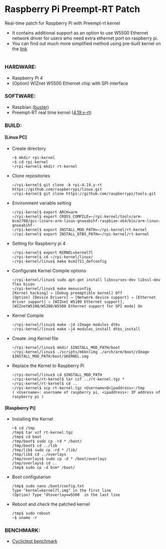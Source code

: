 # Raspberry Pi Preempt-RT Patch
Real-time patch for Raspberry Pi with Preempt-rt kernel

+ It contains additional support as an option to use W5500 Ethernet network driver for users who need extra ethernet port on raspberry pi.
+ You can find out much more simplified method using pre-built kernel on the [link](https://github.com/shkwon98/RPi_PreemptRT_PreBuilt)

#
### HARDWARE:
+ Raspberry Pi 4
+ (Option) WIZnet W5500 Ethernet chip with SPI interface


### SOFTWARE:
+ Raspbian ([buster](http://downloads.raspberrypi.org/raspbian/images/raspbian-2020-02-14/2020-02-13-raspbian-buster.zip))
+ Preempt-RT real time kernel ([4.19.y-rt](https://github.com/raspberrypi/linux/tree/rpi-4.19.y-rt))


### BUILD:

#### [Linux PC]

+ Create directory

      ~$ mkdir rpi-kernel
      ~$ cd rpi-kernel
      ~/rpi-kernel$ mkdir rt-kernel

+ Clone repositories

      ~/rpi-kernel$ git clone -b rpi-4.19.y-rt https://github.com/raspberrypi/linux.git
      ~/rpi-kernel$ git clone https://github.com/raspberrypi/tools.git

+ Environment variable setting

      ~/rpi-kernel$ export ARCH=arm
      ~/rpi-kernel$ export CROSS_COMPILE=~/rpi-kernel/tools/arm-bcm2708/gcc-linaro-arm-linux-gnueabihf-raspbian-x64/bin/arm-linux-gnueabihf-
      ~/rpi-kernel$ export INSTALL_MOD_PATH=~/rpi-kernel/rt-kernel
      ~/rpi-kernel$ export INSTALL_DTBS_PATH=~/rpi-kernel/rt-kernel

+ Setting for Raspberry pi 4

      ~/rpi-kernel$ export KERNEL=kernel7l
      ~/rpi-kernel$ cd ~/rpi-kernel/linux/
      ~/rpi-kernel/linux$ make bcm2711_defconfig

+ Configurate Kernel Compile options

      ~/rpi-kernel/linux$ sudo apt-get install libncurses-dev libssl-dev flex bison
      ~/rpi-kernel/linux$ make menuconfig
      [Kernel hacking] → [Debug preemptible kernel] Off
      (Option) [Device Drivers] → [Network device support] → [Ethernet driver support] → [WIZnet W5100 Ethernet support], [WIZnetW5100/W5200/W5500 Ethernet support for SPI mode] On

+ Kernel Compile

      ~/rpi-kernel/linux$ make -j4 zImage modules dtbs
      ~/rpi-kernel/linux$ make –j4 modules_install dtbs_install

+ Create .img Kernel file

      ~/rpi-kernel/linux$ mkdir $INSTALL_MOD_PATH/boot
      ~/rpi-kernel/linux$ ./scripts/mkknlimg ./arch/arm/boot/zImage $INSTALL_MOD_PATH/boot/$KERNEL.img

+ Replace the Kernel to Raspberry Pi

      ~/rpi-kernel/linux$ cd $INSTALL_MOD_PATH
      ~/rpi-kernel/rt-kernel$ tar czf ../rt-kernel.tgz *
      ~/rpi-kernel/rt-kernel$ cd ..
      ~/rpi-kernel$ scp rt-kernel.tgz <Username>@<ipaddress>:/tmp
      ( <Username>: username of raspberry pi, <ipaddress>: IP address of raspberry pi )


    
#### [Raspberry Pi]

+ Installing the Kernel

      ~$ cd /tmp
      /tmp$ tar xzf rt-kernel.tgz
      /tmp$ cd boot
      /tmp/boot$ sudo cp -rd * /boot/
      /tmp/boot$ cd ../lib
      /tmp/lib$ sudo cp -rd * /lib/
      /tmp/lib$ cd ../overlays
      /tmp/overlays$ sudo cp -d * /boot/overlays
      /tmp/overlays$ cd ..
      /tmp$ sudo cp -d bcm* /boot/

+ Boot configutarion

      /tmp$ sudo nano /boot/config.txt
      Type "kernel=kernel7l.img" in the first line
      (Option) Type "dtoverlay=w5500  in the last line

+ Reboot and check the patched kernel

      /tmp$ sudo reboot
      ~$ uname -r


### BENCHMARK:
+ [Cyclictest benchmark](https://github.com/shkwon98/Cyclictest)
